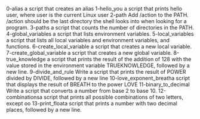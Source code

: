0-alias  a script that creates an alias 
1-hello_you a script that prints hello user, where user is the current Linux user
2-path Add /action to the PATH. /action should be the last directory the shell looks into when looking for a program.
3-paths a script that counts the number of directories in the PATH.
4-global_variables  a script that lists environment variables.
5-local_variables a script that lists all local variables and environment variables, and functions.
6-create_local_variable a script that creates a new local variable.
7-create_global_variable a script that creates a new global variable.
8-true_knowledge a script that prints the result of the addition of 128 with the value stored in the environment variable TRUEKNOWLEDGE, followed by a new line.
9-divide_and_rule Write a script that prints the result of POWER divided by DIVIDE, followed by a new line
10-love_exponent_breatha script that displays the result of BREATH to the power LOVE
11-binary_to_decimal Write a script that converts a number from base 2 to base 10.
12-combinationsa script that prints all possible combinations of two letters, except oo
13-print_floata script that prints a number with two decimal places, followed by a new line.
